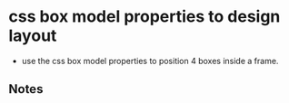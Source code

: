 # css box model properties to design layout

* use the css box model properties to position 4 boxes inside a frame.

## Notes